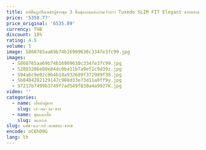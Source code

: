 ```yaml
---
title: แฟชั่นลูกปัดเพชรผู้ชายชุด 3 ชิ้นชุดงานแต่งงานเจ้าบ่าว Tuxedo SLIM FIT Elegant ชายพรหม Blazer ที่กําหนดเองเครื่องแต่งกาย Homme
price: '5358.77'
price_original: '6535.09'
currency: THB
discount: 18%
rating: 4.5
volume: 1
image: S868765aa69b74b16909630c334fe3fc99.jpg
images:
  - S868765aa69b74b16909630c334fe3fc99.jpg
  - S2883286e80e84dc0ba11b7a9ef1c9d39z.jpg
  - S94a6c9e02c0b4b18a932689f372989f38.jpg
  - Sb8484282129147c988d33e73d11a0ff9y.jpg
  - S7217b7499b3749f7ad549f830a4a9927K.jpg
video: ''
categories:
  - name: เสื้อผ้าผู้ชาย
    slug: เส-อผ-าผ-ชาย
  - name: ชุดและเสื้อ
    slug: ดและเส
slug: แฟช-นล-กป-ดเพชรผ-ชายช
encode: oC6hD9G
lang: th
---
```

  